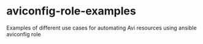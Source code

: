 # aviconfig-role-examples
 Examples of different use cases for automating Avi resources using ansible aviconfig role
